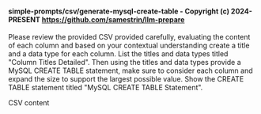 #### simple-prompts/csv/generate-mysql-create-table - Copyright (c) 2024-PRESENT <https://github.com/samestrin/llm-prepare>

Please review the provided CSV provided carefully, evaluating the content of each column and based on your contextual understanding create a title and a data type for each column. List the titles and data types titled "Column Titles Detailed". Then using the titles and data types provide a MySQL CREATE TABLE statement, make sure to consider each column and expand the size to support the largest possible value. Show the CREATE TABLE statement titled "MySQL CREATE TABLE Statement".

CSV content
